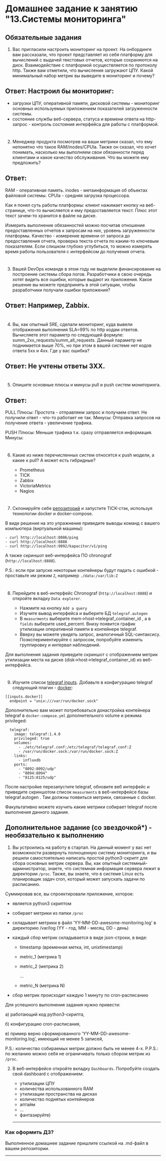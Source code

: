 # Домашнее задание к занятию "13.Системы мониторинга"

## Обязательные задания

1. Вас пригласили настроить мониторинг на проект. На онбординге вам рассказали, что проект представляет из себя
платформу для вычислений с выдачей текстовых отчетов, которые сохраняются на диск. Взаимодействие с платформой
осуществляется по протоколу http. Также вам отметили, что вычисления загружают ЦПУ. Какой минимальный набор метрик вы
выведите в мониторинг и почему?

## Ответ: Настроил бы мониторинг:
- загрузки ЦПУ, оперативной памяти, дисковой системы - мониторинг основных используемых приложением показателей загруженности системы.
- состояние службы веб-сервера, статуса и времени ответа на http-запрос - контроль состояния интерфейса для работы с платформой.
#
2. Менеджер продукта посмотрев на ваши метрики сказал, что ему непонятно что такое RAM/inodes/CPUla. Также он сказал,
что хочет понимать, насколько мы выполняем свои обязанности перед клиентами и какое качество обслуживания. Что вы
можете ему предложить?

## Ответ:
RAM - оперативная память.
inodes - метаинформация об объектах файловой системы.
CPUla - средняя загрузка процессора.

Как я понял суть работы платформы: клиент нажимает кнопку на веб-странице, что-то вычисляется и ему предоставляется текст. Плюс этот текст зачем-то хранится в файле на диске.

Измерить выполнение обязанностей можно посчитав отношение предоставленных отчетов к запросам на них, уровень загруженности платформы. Качество - измерение времени от запроса до предоставления отчета, проверка текста отчета по каким-то ключевым показателям.
Если слишком глубоко углубиться, то можно измерять время работы пользователя с интерфейсом до получения отчета.
#
3. Вашей DevOps команде в этом году не выделили финансирование на построение системы сбора логов. Разработчики в свою
очередь хотят видеть все ошибки, которые выдают их приложения. Какое решение вы можете предпринять в этой ситуации,
чтобы разработчики получали ошибки приложения?

## Ответ: Например, Zabbix.

#
4. Вы, как опытный SRE, сделали мониторинг, куда вывели отображения выполнения SLA=99% по http кодам ответов.
Вычисляете этот параметр по следующей формуле: summ_2xx_requests/summ_all_requests. Данный параметр не поднимается выше
70%, но при этом в вашей системе нет кодов ответа 5xx и 4xx. Где у вас ошибка?

## Ответ: Не учтены ответы 3XX.

#
5. Опишите основные плюсы и минусы pull и push систем мониторинга.

## Ответ:
PULL
Плюсы:
Простота - отправляем запрос и получаем ответ. Не получили ответ - что-то работает не так.
Минусы:
Отправка запросов на получение ответа - увеличение трафика.

PUSH
Плюсы:
Меньше трафика т.к. сразу отправляется информация.
Минусы:


#
6. Какие из ниже перечисленных систем относятся к push модели, а какие к pull? А может есть гибридные?

    - Prometheus
    - TICK
    - Zabbix
    - VictoriaMetrics
    - Nagios
#
7. Склонируйте себе [репозиторий](https://github.com/influxdata/sandbox/tree/master) и запустите TICK-стэк,
используя технологии docker и docker-compose.

В виде решения на это упражнение приведите выводы команд с вашего компьютера (виртуальной машины):

    - curl http://localhost:8086/ping
    - curl http://localhost:8888
    - curl http://localhost:9092/kapacitor/v1/ping

А также скриншот веб-интерфейса ПО chronograf (`http://localhost:8888`).

P.S.: если при запуске некоторые контейнеры будут падать с ошибкой - проставьте им режим `Z`, например
`./data:/var/lib:Z`
#
8. Перейдите в веб-интерфейс Chronograf (`http://localhost:8888`) и откройте вкладку `Data explorer`.

    - Нажмите на кнопку `Add a query`
    - Изучите вывод интерфейса и выберите БД `telegraf.autogen`
    - В `measurments` выберите mem->host->telegraf_container_id , а в `fields` выберите used_percent.
    Внизу появится график утилизации оперативной памяти в контейнере telegraf.
    - Вверху вы можете увидеть запрос, аналогичный SQL-синтаксису.
    Поэкспериментируйте с запросом, попробуйте изменить группировку и интервал наблюдений.

Для выполнения задания приведите скриншот с отображением метрик утилизации места на диске
(disk->host->telegraf_container_id) из веб-интерфейса.
#
9. Изучите список [telegraf inputs](https://github.com/influxdata/telegraf/tree/master/plugins/inputs).
Добавьте в конфигурацию telegraf следующий плагин - [docker](https://github.com/influxdata/telegraf/tree/master/plugins/inputs/docker):
```
[[inputs.docker]]
  endpoint = "unix:///var/run/docker.sock"
```

Дополнительно вам может потребоваться донастройка контейнера telegraf в `docker-compose.yml` дополнительного volume и
режима privileged:
```
  telegraf:
    image: telegraf:1.4.0
    privileged: true
    volumes:
      - ./etc/telegraf.conf:/etc/telegraf/telegraf.conf:Z
      - /var/run/docker.sock:/var/run/docker.sock:Z
    links:
      - influxdb
    ports:
      - "8092:8092/udp"
      - "8094:8094"
      - "8125:8125/udp"
```

После настройке перезапустите telegraf, обновите веб интерфейс и приведите скриншотом список `measurments` в
веб-интерфейсе базы telegraf.autogen . Там должны появиться метрики, связанные с docker.

Факультативно можете изучить какие метрики собирает telegraf после выполнения данного задания.

## Дополнительное задание (со звездочкой*) - необязательно к выполнению

1. Вы устроились на работу в стартап. На данный момент у вас нет возможности развернуть полноценную систему
мониторинга, и вы решили самостоятельно написать простой python3-скрипт для сбора основных метрик сервера. Вы, как
опытный системный-администратор, знаете, что системная информация сервера лежит в директории `/proc`.
Также, вы знаете, что в системе Linux есть  планировщик задач cron, который может запускать задачи по расписанию.

Суммировав все, вы спроектировали приложение, которое:
- является python3 скриптом
- собирает метрики из папки `/proc`
- складывает метрики в файл 'YY-MM-DD-awesome-monitoring.log' в директорию /var/log
(YY - год, MM - месяц, DD - день)
- каждый сбор метрик складывается в виде json-строки, в виде:
  + timestamp (временная метка, int, unixtimestamp)
  + metric_1 (метрика 1)
  + metric_2 (метрика 2)

     ...

  + metric_N (метрика N)

- сбор метрик происходит каждую 1 минуту по cron-расписанию

Для успешного выполнения задания нужно привести:

а) работающий код python3-скрипта,

б) конфигурацию cron-расписания,

в) пример верно сформированного 'YY-MM-DD-awesome-monitoring.log', имеющий не менее 5 записей,

P.S.: количество собираемых метрик должно быть не менее 4-х.
P.P.S.: по желанию можно себя не ограничивать только сбором метрик из `/proc`.

2. В веб-интерфейсе откройте вкладку `Dashboards`. Попробуйте создать свой dashboard с отображением:

    - утилизации ЦПУ
    - количества использованного RAM
    - утилизации пространства на дисках
    - количество поднятых контейнеров
    - аптайм
    - ...
    - фантазируйте)

    ---

### Как оформить ДЗ?

Выполненное домашнее задание пришлите ссылкой на .md-файл в вашем репозитории.

---
